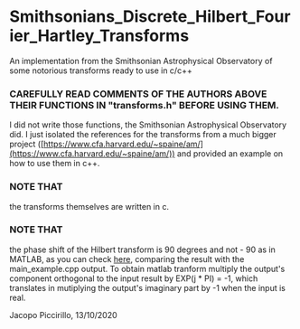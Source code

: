 # Smithsonians_Discrete_Hilbert_Fourier_Hartley_Transforms
 An implementation from the Smithsonian Astrophysical Observatory of some notorious transforms ready to use in c/c++

### CAREFULLY READ COMMENTS OF THE AUTHORS ABOVE THEIR FUNCTIONS IN "transforms.h" BEFORE USING THEM.

I did not write those functions, the Smithsonian Astrophysical Observatory did. 
I just isolated the references for the transforms from a much bigger project
([https://www.cfa.harvard.edu/~spaine/am/](https://www.cfa.harvard.edu/~spaine/am/)) and provided an example on how to use them in c++.

### NOTE THAT
the transforms themselves are written in c. 

### NOTE THAT 
the phase shift of the Hilbert transform is 90 degrees and not - 90 as in MATLAB, 
as you can check [here](https://it.mathworks.com/help/signal/ref/hilbert.html), comparing the result with the main_example.cpp output.
To obtain matlab tranform multiply the output's component orthogonal to the input result by EXP(j * PI) = -1, which translates in mutiplying the output's imaginary part 
by -1 when the input is real.

Jacopo Piccirillo, 13/10/2020
